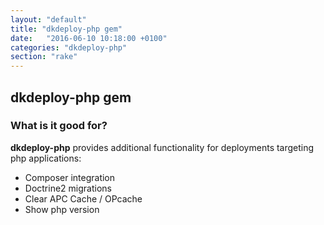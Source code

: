 ```yaml
---
layout: "default"
title: "dkdeploy-php gem"
date:   "2016-06-10 10:18:00 +0100"
categories: "dkdeploy-php"
section: "rake"
---
```


## dkdeploy-php gem

### What is it good for?

**dkdeploy-php** provides additional functionality for deployments targeting php applications:

* Composer integration
* Doctrine2 migrations
* Clear APC Cache / OPcache
* Show php version
